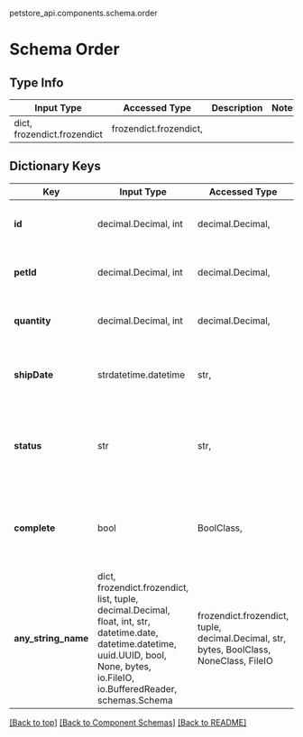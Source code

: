 petstore_api.components.schema.order
# Schema Order

## Type Info
Input Type | Accessed Type | Description | Notes
------------ | ------------- | ------------- | -------------
dict, frozendict.frozendict | frozendict.frozendict,  |  |

## Dictionary Keys
Key | Input Type | Accessed Type | Description | Notes
------------ | ------------- | ------------- | ------------- | -------------
**id** | decimal.Decimal, int | decimal.Decimal,  |  | [optional] value must be a 64 bit integer
**petId** | decimal.Decimal, int | decimal.Decimal,  |  | [optional] value must be a 64 bit integer
**quantity** | decimal.Decimal, int | decimal.Decimal,  |  | [optional] value must be a 32 bit integer
**shipDate** | strdatetime.datetime | str,  |  | [optional] value must conform to RFC-3339 date-time
**status** | str | str,  | Order Status | [optional] must be one of ["placed", "approved", "delivered", ]
**complete** | bool | BoolClass,  |  | [optional] if omitted the server will use the default value of false
**any_string_name** | dict, frozendict.frozendict, list, tuple, decimal.Decimal, float, int, str, datetime.date, datetime.datetime, uuid.UUID, bool, None, bytes, io.FileIO, io.BufferedReader, schemas.Schema | frozendict.frozendict, tuple, decimal.Decimal, str, bytes, BoolClass, NoneClass, FileIO | any string name can be used but the value must be the correct type | [optional]

[[Back to top]](#top) [[Back to Component Schemas]](../../../README.md#Component-Schemas) [[Back to README]](../../../README.md)

